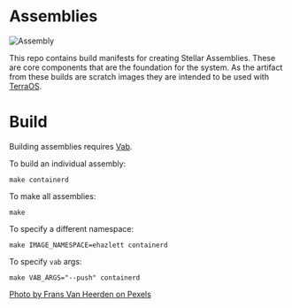 # Assemblies

![Assembly](assembly.jpg)

This repo contains build manifests for creating Stellar Assemblies. These are core components that are the foundation for the system.
As the artifact from these builds are scratch images they are intended to be used with [TerraOS](https://github.com/stellarproject/terraos).

# Build

Building assemblies requires [Vab](https://github.com/stellarproject/vab).

To build an individual assembly:

`make containerd`

To make all assemblies:

`make`

To specify a different namespace:

`make IMAGE_NAMESPACE=ehazlett containerd`

To specify `vab` args:

`make VAB_ARGS="--push" containerd`

[Photo by Frans Van Heerden on Pexels](https://www.pexels.com/photo/grey-and-orange-spaceship-700015/)
